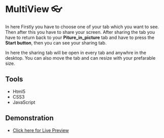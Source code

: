 # MultiView 👓

In here Firstly you have to choose one of your tab which you want to see. Then after this you have to share your screen.
After sharing the tab you have to return back to your **Piture_in_picture** tab and have to press the **Start button**, then you can see your sharing tab.

In here the sharing tab will be open in every tab and anywhre in the desktop. You can also move the tab and can resize with your prefarable size.


## Tools
- Html5
- CSS3
- JavaScript

## Demonstration
- [Click here for Live Preview](https://zahid-jibon.github.io/multiView/)
